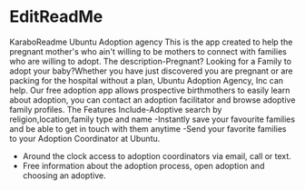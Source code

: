 # EditReadMe
KaraboReadme
Ubuntu Adoption agency
This is the app created to help the pregnant mother's who ain't willing to be mothers to connect with families who are willing to adopt.
The description-Pregnant? Looking for a Family to adopt your baby?Whether you have just discovered you are pregnant or are packing for the hospital without a plan, Ubuntu Adoption Agency, Inc can help. Our free adoption app allows prospective birthmothers to easily learn about adoption, you can contact an adoption facilitator and browse adoptive family profiles.
The Features Include-Adoptive search by religion,location,family type and name
-Instantly save your favourite families and be able to get in touch with them anytime
-Send your favorite families to your Adoption Coordinator at Ubuntu.
- Around the clock access to adoption coordinators via email, call or text.
- Free information about the adoption process, open adoption and choosing an adoptive.
